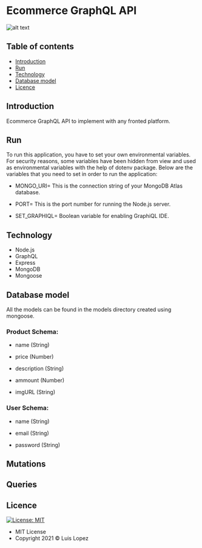 # Ecommerce GraphQL API

![alt text](https://918429.smushcdn.com/2325059/wp-content/uploads/2020/05/comercio-online-mcommerce.jpg)

## Table of contents

* [Introduction](#introduction)
* [Run](#run)
* [Technology](#technology)
* [Database model](#database-model)
* [Licence](#licence)

## Introduction

Ecommerce GraphQL API to implement with any fronted platform. 

## Run

To run this application, you have to set your own environmental variables. For security reasons, some variables have been hidden from view and used as environmental variables with the help of dotenv package. Below are the variables that you need to set in order to run the application:

* MONGO_URI=  This is the connection string of your MongoDB Atlas database.

* PORT=  This is the port number for running the Node.js server. 

* SET_GRAPHIQL= Boolean variable for enabling GraphiQL IDE.

## Technology

* Node.js
* GraphQL
* Express
* MongoDB
* Mongoose

## Database model

All the models can be found in the models directory created using mongoose.

### Product Schema:

* name (String)

* price (Number)

* description (String)

* ammount (Number)

* imgURL (String)

### User Schema:

* name  (String)

* email (String)

* password (String)

## Mutations

## Queries

## Licence
 [![License: MIT](https://img.shields.io/badge/License-MIT-yellow.svg)](https://opensource.org/licenses/MIT)

* MIT License
* Copyright 2021 © Luis Lopez
